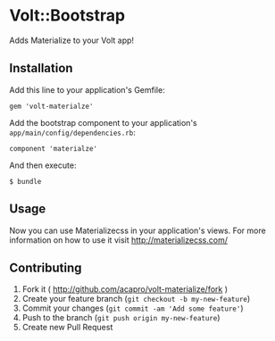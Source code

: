 # Volt::Bootstrap

Adds Materialize to your Volt app!

## Installation

Add this line to your application's Gemfile:

    gem 'volt-materialze'

Add the bootstrap component to your application's `app/main/config/dependencies.rb`:

	component 'materialze'

And then execute:

    $ bundle

## Usage

Now you can use Materializecss in your application's views. For more information on how to use it visit http://materializecss.com/

## Contributing

1. Fork it ( http://github.com/acapro/volt-materialize/fork )
2. Create your feature branch (`git checkout -b my-new-feature`)
3. Commit your changes (`git commit -am 'Add some feature'`)
4. Push to the branch (`git push origin my-new-feature`)
5. Create new Pull Request
